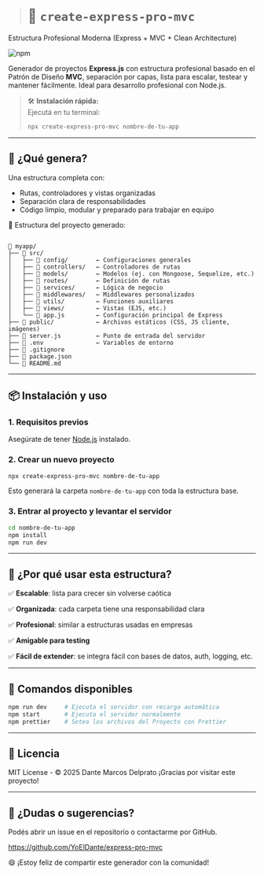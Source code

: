 > # 🧱 `create-express-pro-mvc`

Estructura Profesional Moderna (Express + MVC + Clean Architecture)

![npm](https://img.shields.io/npm/v/create-express-pro-mvc)

Generador de proyectos **Express.js** con estructura profesional basado en el Patrón de Diseño **MVC**,
separación por capas, lista para escalar, testear y mantener fácilmente.
Ideal para desarrollo profesional con Node.js.

> 🛠️ **Instalación rápida:**  
> Ejecutá en tu terminal:
>
> ```bash
> npx create-express-pro-mvc nombre-de-tu-app
> ```

---

## 🚀 ¿Qué genera?

Una estructura completa con:

- Rutas, controladores y vistas organizadas
- Separación clara de responsabilidades
- Código limpio, modular y preparado para trabajar en equipo

📁 Estructura del proyecto generado:

```

📁 myapp/
├── 📁 src/
│   ├── 📁 config/        ← Configuraciones generales
│   ├── 📁 controllers/   ← Controladores de rutas
│   ├── 📁 models/        ← Modelos (ej. con Mongoose, Sequelize, etc.)
│   ├── 📁 routes/        ← Definición de rutas
│   ├── 📁 services/      ← Lógica de negocio
│   ├── 📁 middlewares/   ← Middlewares personalizados
│   ├── 📁 utils/         ← Funciones auxiliares
│   ├── 📁 views/         ← Vistas (EJS, etc.)
│   └── 📄 app.js         ← Configuración principal de Express
├── 📄 public/            ← Archivos estáticos (CSS, JS cliente, imágenes)
├── 📄 server.js          ← Punto de entrada del servidor
├── 📄 .env               ← Variables de entorno
├── 📄 .gitignore
├── 📄 package.json
└── 📄 README.md

```

---

## 📦 Instalación y uso

### 1. Requisitos previos

Asegúrate de tener [Node.js](https://nodejs.org/) instalado.

### 2. Crear un nuevo proyecto

```bash
npx create-express-pro-mvc nombre-de-tu-app
```

Esto generará la carpeta `nombre-de-tu-app` con toda la estructura base.

### 3. Entrar al proyecto y levantar el servidor

```bash
cd nombre-de-tu-app
npm install
npm run dev
```

---

## 🎯 ¿Por qué usar esta estructura?

✅ **Escalable**: lista para crecer sin volverse caótica

✅ **Organizada**: cada carpeta tiene una responsabilidad clara

✅ **Profesional**: similar a estructuras usadas en empresas

✅ **Amigable para testing**

✅ **Fácil de extender**: se integra fácil con bases de datos, auth, logging, etc.

---

## 🧪 Comandos disponibles

```bash
npm run dev     # Ejecuta el servidor con recarga automática
npm start       # Ejecuta el servidor normalmente
npm prettier    # Setea los archivos del Proyecto con Prettier
```

---

## 📜 Licencia

MIT License - © 2025 Dante Marcos Delprato
¡Gracias por visitar este proyecto!

---

## 💬 ¿Dudas o sugerencias?

Podés abrir un issue en el repositorio o contactarme por GitHub.

https://github.com/YoElDante/express-pro-mvc

😄 ¡Estoy feliz de compartir este generador con la comunidad!
